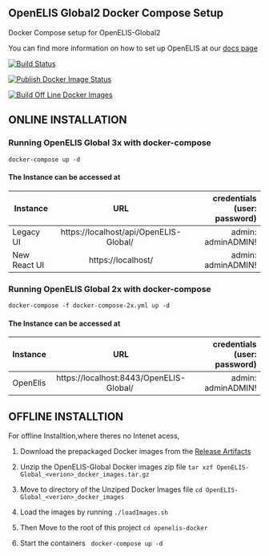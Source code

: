 ## OpenELIS Global2 Docker Compose Setup
Docker Compose setup for OpenELIS-Global2

You can find more information on how to set up OpenELIS at our [docs page](http://docs.openelis-global.org/)

[![Build Status](https://github.com/I-TECH-UW/OpenELIS-Global-2/actions/workflows/ci.yml/badge.svg)](https://github.com/I-TECH-UW/OpenELIS-Global-2/actions/workflows/ci.yml)

[![Publish Docker Image Status](https://github.com/I-TECH-UW/OpenELIS-Global-2/actions/workflows/publish-and-test.yml/badge.svg)](https://github.com/I-TECH-UW/OpenELIS-Global-2/actions/workflows/publish-and-test.yml)

[![Build Off Line Docker Images](https://github.com/I-TECH-UW/openelis-docker/actions/workflows/build-installer.yml/badge.svg)](https://github.com/I-TECH-UW/openelis-docker/actions/workflows/build-installer.yml)

## ONLINE INSTALLATION
### Running OpenELIS Global 3x with docker-compose
    docker-compose up -d

#### The Instance can be accessed at 

| Instance  |     URL       | credentials (user: password)|
|---------- |:-------------:|------:                       |
| Legacy UI   |  https://localhost/api/OpenELIS-Global/  | admin: adminADMIN! |
| New React UI  |    https://localhost/  |  admin: adminADMIN!

### Running OpenELIS Global 2x with docker-compose
    docker-compose -f docker-compose-2x.yml up -d 

#### The Instance can be accessed at 

| Instance  |     URL       | credentials (user: password)|
|---------- |:-------------:|------:                       |
| OpenElis   |  https://localhost:8443/OpenELIS-Global/  | admin: adminADMIN! |


## OFFLINE INSTALLTION

For offline Installtion,where theres no Intenet acess,

1. Download the prepackaged Docker images from the [Release Artifacts](https://github.com/I-TECH-UW/openelis-docker/releases)

1. Unzip the OpenELIS-Global Docker images zip file 
 ```tar xzf OpenELIS-Global_<verion>_docker_images.tar.gz```

1. Move to directory of the Unziped Docker Images file
   ```cd OpenELIS-Global_<verion>_docker_images```
1. Load the images by running
   ```./loadImages.sh```

1. Then Move to the root of this project 
    ```cd openelis-docker```
1. Start the containers
   ``` docker-compose up -d``` 

